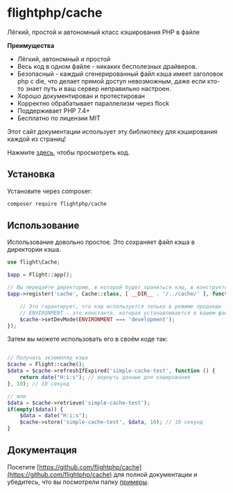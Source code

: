 # flightphp/cache

Лёгкий, простой и автономный класс кэширования PHP в файле

**Преимущества** 
- Лёгкий, автономный и простой
- Весь код в одном файле - никаких бесполезных драйверов.
- Безопасный - каждый сгенерированный файл кэша имеет заголовок php с die, что делает прямой доступ невозможным, даже если кто-то знает путь и ваш сервер неправильно настроен.
- Хорошо документирован и протестирован
- Корректно обрабатывает параллелизм через flock
- Поддерживает PHP 7.4+
- Бесплатно по лицензии MIT

Этот сайт документации использует эту библиотеку для кэширования каждой из страниц!

Нажмите [здесь](https://github.com/flightphp/cache), чтобы просмотреть код.

## Установка

Установите через composer:

```bash
composer require flightphp/cache
```

## Использование

Использование довольно простое. Это сохраняет файл кэша в директории кэша.

```php
use flight\Cache;

$app = Flight::app();

// Вы передаёте директорию, в которой будет храниться кэш, в конструктор
$app->register('cache', Cache::class, [ __DIR__ . '/../cache/' ], function(Cache $cache) {

	// Это гарантирует, что кэш используется только в режиме продакшн
	// ENVIRONMENT - это константа, которая устанавливается в вашем файле начальной загрузки или в другом месте вашего приложения
	$cache->setDevMode(ENVIRONMENT === 'development');
});
```

Затем вы можете использовать его в своём коде так:

```php

// Получить экземпляр кэша
$cache = Flight::cache();
$data = $cache->refreshIfExpired('simple-cache-test', function () {
    return date("H:i:s"); // вернуть данные для кэширования
}, 10); // 10 секунд

// или
$data = $cache->retrieve('simple-cache-test');
if(empty($data)) {
	$data = date("H:i:s");
	$cache->store('simple-cache-test', $data, 10); // 10 секунд
}
```

## Документация

Посетите [https://github.com/flightphp/cache](https://github.com/flightphp/cache) для полной документации и убедитесь, что вы посмотрели папку [примеры](https://github.com/flightphp/cache/tree/master/examples).